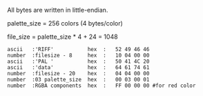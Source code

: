 All bytes are written in little-endian.

palette_size = 256 colors (4 bytes/color)

file_size = palette_size * 4 + 24 = 1048

```
ascii   :'RIFF'           hex  :   52 49 46 46
number  :filesize - 8     hex  :   10 04 00 00
ascii   :'PAL '           hex  :   50 41 4C 20
ascii   :'data'           hex  :   64 61 74 61 
number  :filesize - 20    hex  :   04 04 00 00
number  :03 palette_size  hex  :   00 03 00 01
number  :RGBA components  hex  :   FF 00 00 00 #for red color


```